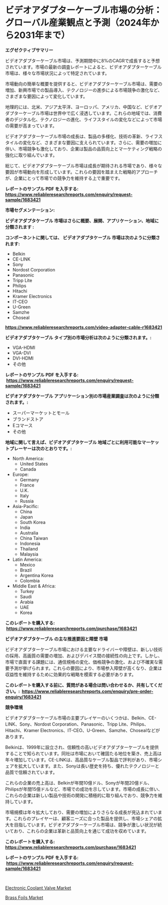 <p><h1>ビデオアダプターケーブル市場の分析：グローバル産業観点と予測（2024年から2031年まで）</h1></p><p><strong>エグゼクティブサマリー</strong></p>
<p><p>ビデオアダプターケーブル市場は、予測期間中に8%のCAGRで成長すると予想されています。市場の最新の調査レポートによると、ビデオアダプターケーブル市場は、様々な市場状況によって特定されています。</p><p>市場動向の簡単な概要を提供すると、ビデオアダプターケーブル市場は、需要の増加、新興市場での製品導入、テクノロジーの進歩による市場競争の激化など、さまざまな要因によって変化しています。</p><p>地理的には、北米、アジア太平洋、ヨーロッパ、アメリカ、中国など、ビデオアダプターケーブル市場は世界中で広く浸透しています。これらの地域では、消費者のデジタル化、テクノロジーの進化、ライフスタイルの変化などによって市場の需要が高まっています。</p><p>ビデオアダプターケーブル市場の成長は、製品の多様化、技術の革新、ライフスタイルの変化など、さまざまな要因に支えられています。さらに、需要の増加に伴い、市場競争も激化しており、企業は製品の品質向上とマーケティング戦略の強化に取り組んでいます。</p><p>総じて、ビデオアダプターケーブル市場は成長が期待される市場であり、様々な要因が市場動向を形成しています。これらの要因を踏まえた戦略的アプローチが、企業にとって市場での競争力を維持する上で重要です。</p></p>
<p><strong>レポートのサンプル PDF を入手する: <a href="https://www.reliableresearchreports.com/enquiry/request-sample/1683421">https://www.reliableresearchreports.com/enquiry/request-sample/1683421</a></strong></p>
<p><strong>市場セグメンテーション:</strong></p>
<p><strong> ビデオアダプタケーブル 市場はさらに概要、展開、アプリケーション、地域に分類されます :</strong></p>
<p><strong>コンポーネントに関しては、 ビデオアダプタケーブル 市場は次のように分類されます: &nbsp;</strong></p>
<p><ul><li>Belkin</li><li>CE-LINK</li><li>Sony</li><li>Nordost Corporation</li><li>Panasonic</li><li>Tripp Lite</li><li>Philips</li><li>Hitachi</li><li>Kramer Electronics</li><li>IT-CEO</li><li>U-Green</li><li>Samzhe</li><li>Choseal</li></ul></p>
<p><strong><a href="https://www.reliableresearchreports.com/video-adapter-cable-r1683421">https://www.reliableresearchreports.com/video-adapter-cable-r1683421</a></strong></p>
<p><strong> ビデオアダプタケーブル タイプ別の市場分析は次のように分類されます。:</strong></p>
<p><ul><li>VGA-HDMI</li><li>VGA-DVI</li><li>DVI-HDMI</li><li>その他</li></ul></p>
<p><strong>レポートのサンプル PDF を入手する: &nbsp;<a href="https://www.reliableresearchreports.com/enquiry/request-sample/1683421">https://www.reliableresearchreports.com/enquiry/request-sample/1683421</a></strong></p>
<p><strong> ビデオアダプタケーブル アプリケーション別の市場産業調査は次のように分類されます。:</strong></p>
<p><ul><li>スーパーマーケットとモール</li><li>ブランドストア</li><li>Eコマース</li><li>その他</li></ul></p>
<p><strong>地域に関して言えば、ビデオアダプタケーブル 地域ごとに利用可能なマーケットプレーヤーは次のとおりです。:</strong></p>
<p><ul>
    <li>
        North America:
        <ul>
            <li>United States</li>
            <li>Canada</li>
        </ul>
    </li>
    <li>
        Europe:
        <ul>
            <li>Germany</li>
            <li>France</li>
            <li>U.K.</li>
            <li>Italy</li>
            <li>Russia</li>
        </ul>
    </li>
    <li>
        Asia-Pacific:
        <ul>
            <li>China</li>
            <li>Japan</li>
            <li>South Korea</li>
            <li>India</li>
            <li>Australia</li>
            <li>China Taiwan</li>
            <li>Indonesia</li>
            <li>Thailand</li>
            <li>Malaysia</li>
        </ul>
    </li>
    <li>
        Latin America:
        <ul>
            <li>Mexico</li>
            <li>Brazil</li>
            <li>Argentina Korea</li>
            <li>Colombia</li>
        </ul>
    </li>
    <li>
        Middle East & Africa:
        <ul>
            <li>Turkey</li>
            <li>Saudi</li>
            <li>Arabia</li>
            <li>UAE</li>
            <li>Korea</li>
        </ul>
    </li>
    </ul></p>
<p><strong>このレポートを購入する: &nbsp;<a href="https://www.reliableresearchreports.com/purchase/1683421">https://www.reliableresearchreports.com/purchase/1683421</a></strong></p>
<p><strong>ビデオアダプタケーブル の主な推進要因と障壁 市場</strong></p>
<p><p>ビデオアダプターケーブル市場における主要なドライバーや障壁は、新しい技術の採用、高画質の需要の増加、およびデバイス間の接続性の向上です。しかし、市場で直面する課題には、通信規格の変化、価格競争の激化、および不確実な需要予測が挙げられます。これらの要因により、市場参入障壁が高くなり、企業は収益性を維持するために効果的な戦略を模索する必要があります。</p></p>
<p><strong>このレポートを購入する前に、質問がある場合は問い合わせるか、共有してください。:&nbsp; <a href="https://www.reliableresearchreports.com/enquiry/pre-order-enquiry/1683421">https://www.reliableresearchreports.com/enquiry/pre-order-enquiry/1683421</a></strong></p>
<p><strong>競争環境</strong></p>
<p><p>ビデオアダプターケーブル市場の主要プレイヤーのいくつかは、Belkin、CE-LINK、Sony、Nordost Corporation、Panasonic、Tripp Lite、Philips、Hitachi、Kramer Electronics、IT-CEO、U-Green、Samzhe、Chosealなどがあります。</p><p>Belkinは、1999年に設立され、信頼性の高いビデオアダプターケーブルを提供することで知られています。同社は市場において確固たる地位を築き、売上高は年々増加しています。CE-LINKは、高品質なケーブル製品で評判があり、市場シェアを拡大しています。また、Sonyは長い歴史を持ち、優れたテクノロジーと品質で信頼されています。</p><p>これらの企業の売上高は、Belkinが年間10億ドル、Sonyが年間20億ドル、Philipsが年間15億ドルなど、市場での成功を示しています。市場の成長に伴い、これらの企業は新しい製品や技術の開発に積極的に取り組んでおり、競争力を維持しています。</p><p>市場規模は年々拡大しており、需要の増加によりさらなる成長が見込まれています。これらのプレイヤーは、顧客ニーズに合った製品を提供し、市場シェアの拡大を目指しています。ビデオアダプターケーブル市場は、競争が激しい状況が続いており、これらの企業は革新と品質向上を通じて成功を収めています。</p></p>
<p><strong>このレポートを購入する: &nbsp; <a href="https://www.reliableresearchreports.com/purchase/1683421">https://www.reliableresearchreports.com/purchase/1683421</a></strong></p>
<p><strong>レポートのサンプル PDF を入手する: &nbsp;<a href="https://www.reliableresearchreports.com/enquiry/request-sample/1683421">https://www.reliableresearchreports.com/enquiry/request-sample/1683421</a></strong><strong></strong></p>
<p>&nbsp;</p>
<p><p><a href="https://view.publitas.com/reportprime-1/electronic-coolant-valve-market-research-report-provides-critical-insights-that-can-help-shape-business-development-and-investment-strategies/">Electronic Coolant Valve Market</a></p><p><a href="https://noble-drawer-34c.notion.site/Brass-Foils-Market-Furnish-Information-about-Market-Size-Market-Share-Market-Dynamics-and-Project-5d0b4dfe75ae4187adea443210228191">Brass Foils Market</a></p></p>